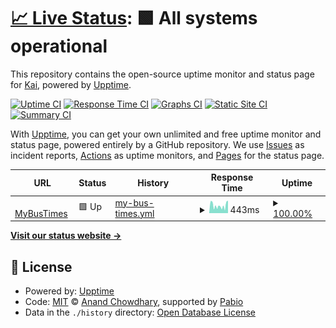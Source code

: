 # [📈 Live Status](https://kai-codin.github.io): <!--live status--> **🟩 All systems operational**

This repository contains the open-source uptime monitor and status page for [Kai](https://www.kaicoding.cc), powered by [Upptime](https://github.com/upptime/upptime).

[![Uptime CI](https://github.com/Kai-codin/status/workflows/Uptime%20CI/badge.svg)](https://github.com/Kai-codin/status/actions?query=workflow%3A%22Uptime+CI%22)
[![Response Time CI](https://github.com/Kai-codin/status/workflows/Response%20Time%20CI/badge.svg)](https://github.com/Kai-codin/status/actions?query=workflow%3A%22Response+Time+CI%22)
[![Graphs CI](https://github.com/Kai-codin/status/workflows/Graphs%20CI/badge.svg)](https://github.com/Kai-codin/status/actions?query=workflow%3A%22Graphs+CI%22)
[![Static Site CI](https://github.com/Kai-codin/status/workflows/Static%20Site%20CI/badge.svg)](https://github.com/Kai-codin/status/actions?query=workflow%3A%22Static+Site+CI%22)
[![Summary CI](https://github.com/Kai-codin/status/workflows/Summary%20CI/badge.svg)](https://github.com/Kai-codin/status/actions?query=workflow%3A%22Summary+CI%22)

With [Upptime](https://upptime.js.org), you can get your own unlimited and free uptime monitor and status page, powered entirely by a GitHub repository. We use [Issues](https://github.com/Kai-codin/status/issues) as incident reports, [Actions](https://github.com/Kai-codin/status/actions) as uptime monitors, and [Pages](https://kai-codin.github.io) for the status page.

<!--start: status pages-->
<!-- This summary is generated by Upptime (https://github.com/upptime/upptime) -->
<!-- Do not edit this manually, your changes will be overwritten -->
<!-- prettier-ignore -->
| URL | Status | History | Response Time | Uptime |
| --- | ------ | ------- | ------------- | ------ |
| <img alt="" src="https://icons.duckduckgo.com/ip3/www.mybustimes.cc.ico" height="13"> [MyBusTimes](https://www.mybustimes.cc) | 🟩 Up | [my-bus-times.yml](https://github.com/Kai-codin/status/commits/HEAD/history/my-bus-times.yml) | <details><summary><img alt="Response time graph" src="./graphs/my-bus-times/response-time-week.png" height="20"> 443ms</summary><br><a href="https://kai-codin.github.io/history/my-bus-times"><img alt="Response time 443" src="https://img.shields.io/endpoint?url=https%3A%2F%2Fraw.githubusercontent.com%2FKai-codin%2Fstatus%2FHEAD%2Fapi%2Fmy-bus-times%2Fresponse-time.json"></a><br><a href="https://kai-codin.github.io/history/my-bus-times"><img alt="24-hour response time 1470" src="https://img.shields.io/endpoint?url=https%3A%2F%2Fraw.githubusercontent.com%2FKai-codin%2Fstatus%2FHEAD%2Fapi%2Fmy-bus-times%2Fresponse-time-day.json"></a><br><a href="https://kai-codin.github.io/history/my-bus-times"><img alt="7-day response time 443" src="https://img.shields.io/endpoint?url=https%3A%2F%2Fraw.githubusercontent.com%2FKai-codin%2Fstatus%2FHEAD%2Fapi%2Fmy-bus-times%2Fresponse-time-week.json"></a><br><a href="https://kai-codin.github.io/history/my-bus-times"><img alt="30-day response time 443" src="https://img.shields.io/endpoint?url=https%3A%2F%2Fraw.githubusercontent.com%2FKai-codin%2Fstatus%2FHEAD%2Fapi%2Fmy-bus-times%2Fresponse-time-month.json"></a><br><a href="https://kai-codin.github.io/history/my-bus-times"><img alt="1-year response time 443" src="https://img.shields.io/endpoint?url=https%3A%2F%2Fraw.githubusercontent.com%2FKai-codin%2Fstatus%2FHEAD%2Fapi%2Fmy-bus-times%2Fresponse-time-year.json"></a></details> | <details><summary><a href="https://kai-codin.github.io/history/my-bus-times">100.00%</a></summary><a href="https://kai-codin.github.io/history/my-bus-times"><img alt="All-time uptime 100.00%" src="https://img.shields.io/endpoint?url=https%3A%2F%2Fraw.githubusercontent.com%2FKai-codin%2Fstatus%2FHEAD%2Fapi%2Fmy-bus-times%2Fuptime.json"></a><br><a href="https://kai-codin.github.io/history/my-bus-times"><img alt="24-hour uptime 100.00%" src="https://img.shields.io/endpoint?url=https%3A%2F%2Fraw.githubusercontent.com%2FKai-codin%2Fstatus%2FHEAD%2Fapi%2Fmy-bus-times%2Fuptime-day.json"></a><br><a href="https://kai-codin.github.io/history/my-bus-times"><img alt="7-day uptime 100.00%" src="https://img.shields.io/endpoint?url=https%3A%2F%2Fraw.githubusercontent.com%2FKai-codin%2Fstatus%2FHEAD%2Fapi%2Fmy-bus-times%2Fuptime-week.json"></a><br><a href="https://kai-codin.github.io/history/my-bus-times"><img alt="30-day uptime 100.00%" src="https://img.shields.io/endpoint?url=https%3A%2F%2Fraw.githubusercontent.com%2FKai-codin%2Fstatus%2FHEAD%2Fapi%2Fmy-bus-times%2Fuptime-month.json"></a><br><a href="https://kai-codin.github.io/history/my-bus-times"><img alt="1-year uptime 100.00%" src="https://img.shields.io/endpoint?url=https%3A%2F%2Fraw.githubusercontent.com%2FKai-codin%2Fstatus%2FHEAD%2Fapi%2Fmy-bus-times%2Fuptime-year.json"></a></details>

<!--end: status pages-->

[**Visit our status website →**](https://kai-codin.github.io)

## 📄 License

- Powered by: [Upptime](https://github.com/upptime/upptime)
- Code: [MIT](./LICENSE) © [Anand Chowdhary](https://anandchowdhary.com), supported by [Pabio](https://pabio.com)
- Data in the `./history` directory: [Open Database License](https://opendatacommons.org/licenses/odbl/1-0/)
